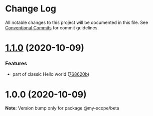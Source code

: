 # Change Log

All notable changes to this project will be documented in this file.
See [Conventional Commits](https://conventionalcommits.org) for commit guidelines.

<a name="1.1.0"></a>
# [1.1.0](https://github.com/Grants52/lerna-conventional-commits/compare/@my-scope/beta@1.0.0...@my-scope/beta@1.1.0) (2020-10-09)


### Features

* part of classic Hello world ([768620b](https://github.com/Grants52/lerna-conventional-commits/commit/768620b))




<a name="1.0.0"></a>
# 1.0.0 (2020-10-09)




**Note:** Version bump only for package @my-scope/beta
